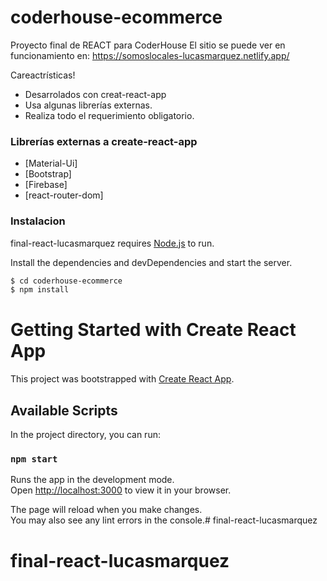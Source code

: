 # coderhouse-ecommerce
Proyecto final de REACT para CoderHouse
El sitio se puede ver en funcionamiento en: https://somoslocales-lucasmarquez.netlify.app/

Careactrísticas!

  - Desarrolados con creat-react-app
  - Usa algunas librerías externas.
  - Realiza todo el requerimiento obligatorio.


### Librerías externas a create-react-app

* [Material-Ui]
* [Bootstrap] 
* [Firebase]
* [react-router-dom]

### Instalacion

final-react-lucasmarquez requires [Node.js](https://nodejs.org/) to run.

Install the dependencies and devDependencies and start the server.

```sh
$ cd coderhouse-ecommerce
$ npm install
```

# Getting Started with Create React App

This project was bootstrapped with [Create React App](https://github.com/facebook/create-react-app).

## Available Scripts

In the project directory, you can run:

### `npm start`

Runs the app in the development mode.\
Open [http://localhost:3000](http://localhost:3000) to view it in your browser.

The page will reload when you make changes.\
You may also see any lint errors in the console.# final-react-lucasmarquez
# final-react-lucasmarquez
